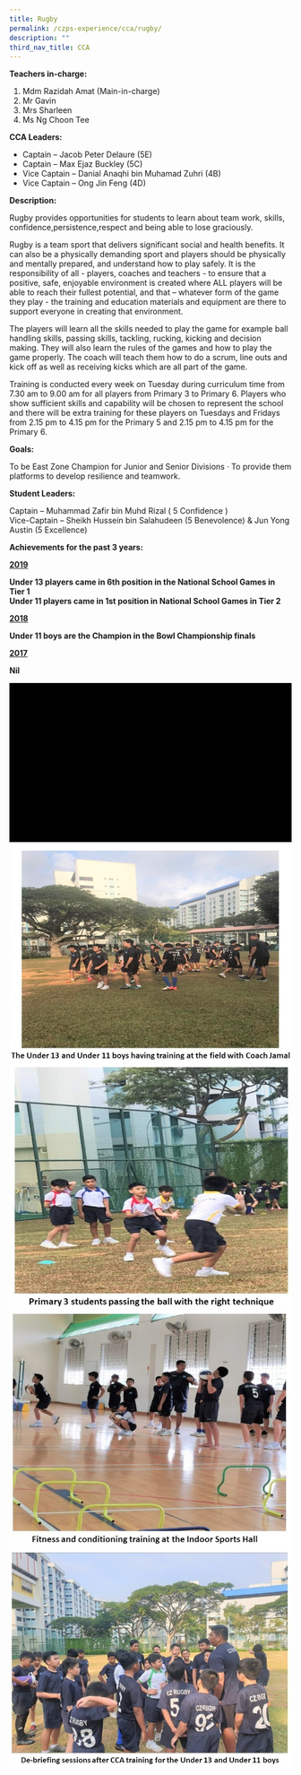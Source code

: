 ```yaml
---
title: Rugby
permalink: /czps-experience/cca/rugby/
description: ""
third_nav_title: CCA
---
```

<p><strong>Teachers in-charge:&nbsp;</strong></p>
<ol>
<li>Mdm Razidah Amat (Main-in-charge)</li>
<li>Mr Gavin </li>
<li>Mrs Sharleen </li>
	<li>Ms Ng Choon Tee</li>
</ol>
<p><strong>CCA Leaders:</strong></p>
<ul>
<li>Captain – Jacob Peter Delaure (5E)</li>
<li>Captain – Max Ejaz Buckley (5C)</li>
<li>Vice Captain – Danial Anaqhi bin Muhamad Zuhri (4B)</li>
	<li>Vice Captain – Ong Jin Feng  (4D)</li>
</ul>
<p><strong>Description:</strong></p>
<p>Rugby provides opportunities for students to learn about team work, skills, confidence,persistence,respect and being able to lose graciously.</p>
<p>Rugby is a team sport that delivers significant social and health benefits. It can also be a physically demanding sport and players should be physically and mentally prepared, and understand how to play safely. It is the responsibility of all - players, coaches and teachers - to ensure that a positive, safe, enjoyable environment is created where ALL players will be able to reach their fullest potential, and that – whatever form of the game they play - the training and education materials and equipment are there to support everyone in creating that environment.</p>
<p>The players will learn all the skills needed to play the game for example ball handling skills, passing skills, tackling, rucking, kicking and decision making. They will also learn the rules of the games and how to play the game properly. The coach will teach them how to do a scrum, line outs and kick off as well as receiving kicks which are all part of the game.</p>
<p>Training is conducted every week on Tuesday during curriculum time from 7.30 am to 9.00 am for all players from Primary 3 to Primary 6. Players who show sufficient skills and capability will be chosen to represent the school and there will be extra training for these players on Tuesdays and Fridays from 2.15 pm to 4.15 pm for the Primary 5 and 2.15 pm to 4.15 pm for the Primary 6.</p>
<p><strong>Goals:&nbsp;</strong></p>
<p>To be East Zone Champion for Junior and Senior Divisions · To provide them platforms to develop resilience and teamwork.</p>
<p><strong>Student Leaders:</strong></p>
<p>Captain – Muhammad Zafir bin Muhd Rizal ( 5 Confidence )<br>Vice-Captain – Sheikh Hussein bin Salahudeen (5 Benevolence) &amp; Jun Yong Austin (5 Excellence)</p>
<p><strong>Achievements for the past 3 years:</strong></p>
<p><strong><u>2019</u></strong></p>
<p><strong>Under 13 players came in 6th position in the National School Games in Tier 1<br></strong><strong>Under 11 players came in 1st position in National School Games in Tier 2</strong></p>
<p><strong><u>2018</u></strong></p>
<p><strong>Under 11 boys are the Champion in the Bowl Championship finals</strong></p>
<p><strong><u>2017</u></strong></p>
<p><strong>Nil</strong></p>
<img src="/images/rugby.gif">
<img src="/images/rug1.jpg">
<img src="/images/rug2.jpg">
<img src="/images/rug3.jpg">
<img src="/images/rug4.jpg">